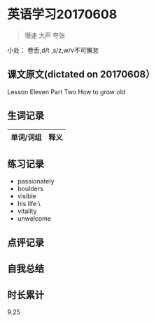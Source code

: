 # 英语学习20170608

> 慢速 大声 夸张

小处： 卷舌,d/t ,s/z,w/v不可懈怠

## 课文原文(dictated on 20170608）

Lesson Eleven Part Two How to grow old 




## 生词记录
| 单词/词组 | 释义  |
| :-----| :------|

## 练习记录
* passionately
* boulders
* visible
* his life \
* vitality
* unwelcome

## 点评记录

## 自我总结

## 时长累计
9.25
